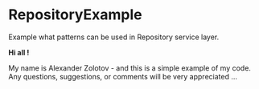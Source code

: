 # RepositoryExample
Example what patterns can be used in Repository service layer.

**Hi all !**

My name is Alexander Zolotov - and this is a simple example of my code. Any questions, suggestions, or comments will be very appreciated ...
